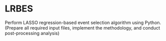 # LRBES
Perform LASSO regression-based event selection algorithm using Python. (Prepare all required input files, implement the methodology, and conduct post-processing analysis)

